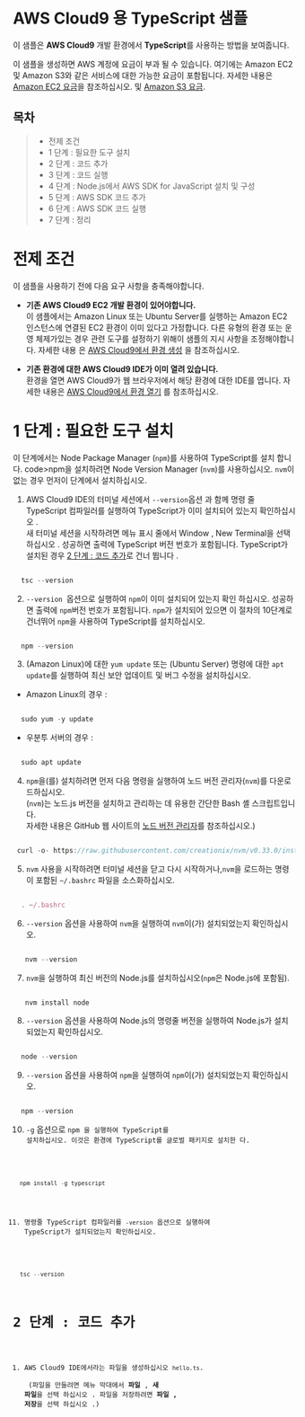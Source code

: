 # AWS Cloud9 용 TypeScript 샘플

이 샘플은 **AWS Cloud9** 개발 환경에서 **TypeScript**를 사용하는 방법을 보여줍니다.

이 샘플을 생성하면 AWS 계정에 요금이 부과 될 수 있습니다. 여기에는 Amazon EC2 및 Amazon S3와 같은 서비스에 대한 가능한 요금이 포함됩니다. 
자세한 내용은 [Amazon EC2 요금](https://aws.amazon.com/ko/ec2/pricing/)을 참조하십시오. 및 [Amazon S3 요금](https://aws.amazon.com/ko/s3/pricing/).

## 목차
> * 전제 조건
> * 1 단계 : 필요한 도구 설치
> * 2 단계 : 코드 추가
> * 3 단계 : 코드 실행
> * 4 단계 : Node.js에서 AWS SDK for JavaScript 설치 및 구성
> * 5 단계 : AWS SDK 코드 추가
> * 6 단계 : AWS SDK 코드 실행
> * 7 단계 : 정리

# 전제 조건
이 샘플을 사용하기 전에 다음 요구 사항을 충족해야합니다.

* **기존 AWS Cloud9 EC2 개발 환경이 있어야합니다.** <br />
이 샘플에서는 Amazon Linux 또는 Ubuntu Server를 실행하는 Amazon EC2 인스턴스에 연결된 EC2 환경이 이미 있다고 가정합니다. 
다른 유형의 환경 또는 운영 체제가있는 경우 관련 도구를 설정하기 위해이 샘플의 지시 사항을 조정해야합니다.
자세한 내용 은 [AWS Cloud9에서 환경 생성](https://docs.aws.amazon.com/cloud9/latest/user-guide/create-environment.html) 을 참조하십시오.

* **기존 환경에 대한 AWS Cloud9 IDE가 이미 열려 있습니다.** <br />
환경을 열면 AWS Cloud9가 웹 브라우저에서 해당 환경에 대한 IDE를 엽니다. 
자세한 내용은 [AWS Cloud9에서 환경 열기](https://docs.aws.amazon.com/cloud9/latest/user-guide/open-environment.html) 를 참조하십시오.

# 1 단계 : 필요한 도구 설치

이 단계에서는 Node Package Manager (<code>npm</code>)를 사용하여 TypeScript를 설치 합니다. 
code>npm</code>을 설치하려면 Node Version Manager (<code>nvm</code>)를 사용하십시오. 
<code>nvm</code>이없는 경우 먼저이 단계에서 설치하십시오.

  1. AWS Cloud9 IDE의 터미널 세션에서 <code>--version</code>옵션 과 함께 명령 줄 TypeScript 컴파일러를 실행하여 TypeScript가 이미 설치되어 있는지 확인하십시오 . <br />
  새 터미널 세션을 시작하려면 메뉴 표시 줄에서 Window , New Terminal을 선택하십시오 . 성공하면 출력에 TypeScript 버전 번호가 포함됩니다. TypeScript가 설치된 경우 [2 단계 : 코드 추가](https://docs.aws.amazon.com/cloud9/latest/user-guide/sample-typescript.html#sample-typescript-code)로 건너 뜁니다 . 

  ```typescript

    tsc --version

  ```

  2. <code>--version </code>옵션으로 실행하여 <code>npm</code>이 이미 설치되어 있는지 확인 하십시오. 
  성공하면 출력에 <code>npm</code>버전 번호가 포함됩니다. 
  <code>npm</code>가 설치되어 있으면 이 절차의 10단계로 건너뛰어 <code>npm</code>을 사용하여 TypeScript를 설치하십시오.

  ```typescript

    npm --version

  ```
  
  3. (Amazon Linux)에 대한 <code>yum update</code> 또는 (Ubuntu Server) 명령에 대한 <code>apt update</code>를 실행하여 최신 보안 업데이트 및 버그 수정을 설치하십시오.

*  Amazon Linux의 경우 :
  ```typescript

    sudo yum -y update

  ```
*  우분투 서버의 경우 :
  ```typescript

    sudo apt update

  ```
  
  4. <code>npm</code>을(를) 설치하려면 먼저 다음 명령을 실행하여 노드 버전 관리자(<code>nvm</code>)를 다운로드하십시오. <br />
     (<code>nvm</code>)는 노드.js 버전을 설치하고 관리하는 데 유용한 간단한 Bash 셸 스크립트입니다. <br />
     자세한 내용은 GitHub 웹 사이트의 [노드 버전 관리자](https://github.com/nvm-sh/nvm/blob/master/README.md)를 참조하십시오.)
  ```typescript

   curl -o- https://raw.githubusercontent.com/creationix/nvm/v0.33.0/install.sh | bash

  ```

  5. <code>nvm</code> 사용을 시작하려면 터미널 세션을 닫고 다시 시작하거나,<code>nvm</code>을 로드하는 명령이 포함된 <code>~/.bashrc</code> 파일을 소스화하십시오.
  ```typescript

    . ~/.bashrc

  ```

  6. <code>--version</code> 옵션을 사용하여 <code>nvm</code>을 실행하여 <code>nvm</code>이(가) 설치되었는지 확인하십시오.
  ```typescript

     nvm --version

   ```
  
  7. <code>nvm</code>을 실행하여 최신 버전의 Node.js를 설치하십시오(<code>npm</code>은 Node.js에 포함됨).
  ```typescriptz

     nvm install node

   ```
  
  8. <code>--version</code> 옵션을 사용하여 Node.js의 명령줄 버전을 실행하여 Node.js가 설치되었는지 확인하십시오.
  
   ```typescript

     node --version

   ```
  
  9. <code>--version</code> 옵션을 사용하여 <code>npm</code>을 실행하여 <code>npm</code>이(가) 설치되었는지 확인하십시오.
  
   ```typescript

     npm --version

   ```
     
  10. <code>-g</code> 옵션으로 <code>npm</cope> 을 실행하여 TypeScript를 설치하십시오. 이것은 환경에 TypeScript를 글로벌 패키지로 설치한
  다.
   ```typescript

     npm install -g typescript

   ```
    
  11. 명령줄 TypeScript 컴파일러를 <code>-version</code> 옵션으로 실행하여 TypeScript가 설치되었는지 확인하십시오.
    
  ```typescript

    tsc --version

  ```  
  
# 2 단계 : 코드 추가

  1. AWS Cloud9 IDE에서라는 파일을 생성하십시오 <code>hello.ts</code>. <br />
  (파일을 만들려면 메뉴 막대에서 **파일** , **새 파일**을 선택 하십시오 . 파일을 저장하려면 **파일 , 저장**을 선택 하십시오 .)
  
  
  
  
  
  
  
  
  
  
  
  
  
  
  
